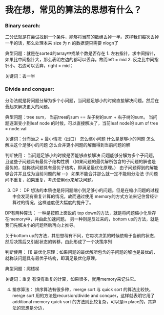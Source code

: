 
# 我在想，常见的算法的思想有什么？

### Binary search:
二分法就是在尝试找到一个条件，能够将当前的数组丢掉一半。这样我们每次丢掉一半的话，那么处理本来
size 为 n 的数据便只需要 nlogn了

典型问题：就是在sorted的array中找某个数是否存在
    1. 左右指针，求中间指针，如果比中间指针大，那么表明左边的都可以丢弃。故而left = mid
    2. 反之比中间指针小，右边可以丢弃，right = mid；

关键词：丢一半

### Divide and conquer:
分治法就是将问题分解为多个小问题，当问题足够小的时候直接解决问题。然后在叠起来解决更大的问题。

典型问题：tree sum，
    当前tree的sum == 左子树的sum + 右子树的sum。
    当问题逐渐变小到leaf node 的时候，可以直接解决了，当前leaf node的 sum of tree = node.val

关键词：分而治之 + 最小情况（出口）
    怎么缩小问题
    什么是足够小的问题
    怎么解决这个足够小的问题
    怎么合并更小问题的解而得到当前问题的解

判断使用：
    当问题足够小的时候是否能够直接解决
    问题能够分解为多个子问题，且这些子问题具有最优子结构性质 （如果问题的最优解所包含的子问题的解也是最优的，就称该问题具有最优子结构，即满足最优化原理。）
    由子问题得到的解能够合并并且成为当前问题的解 --》 如果不能合并那么就一定不能用分治法
    子问题间不重复，如果重复，考虑使用dp来解决问题。
    

3. DP：
DP 想法的本质也是将问题缩小到足够小的问题。但是在缩小问题的过程中会发现有重复计算的情况。故而通过使用
memory的方式方法来记住曾经计算过的情况，这样速度便大幅度的提升了。

DP有两种算法：
    一种是按照上面说的 top down的方法，就是将问题缩小化后存在memory中，并由此加速问题。
    另一种则是反过来的，bottom up的方法，就是我们先解决小的问题然后再向上推导。
    
关于bottom up的方法，其思想稍有不同，它每次决策的时候依赖于当前的状态，然后决策后又引起状态的转移，由此形成了一个决策序列

判断使用：
     (1) 最优化原理：如果问题的最优解所包含的子问题的解也是最优的，就称该问题具有最优子结构，即满足最优化原理。

典型问题：爬楼梯

关键词：重复
    有没有重复的计算，如果很多，就用memory来记住它。

4. 排序算法：
排序算法有很多种，merge sort 与 quick sort 的算法比较快。
merge sort 用的方法是recursion/divide and conquer，这样就表明它用了additional memory
quick sort 的方法则比较复杂，可以是in place的，其算法的思想是分边，


